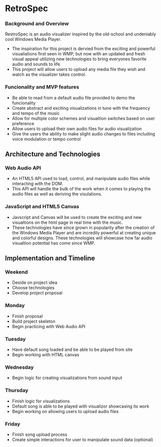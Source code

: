 # RetroSpec

### Background and Overview 

RestroSpec is an audio visualizer inspired by the old-school and undeniably cool Windows Media Player.
+ The inspiration for this project is dervied from the exciting and powerful visualiations first seen in WMP, but now with an updated and fresh visual appeal utilizing new technologies to bring everyones favorite audio and sounds to life.
+ This project will allow users to upload any media file they wish and watch as the visualizer takes control.

### Funcionality and MVP features
+ Be able to read from a default audio file provided to demo the funcionality
+ Create abstract and exciting visualizations in tune with the frequency and tempo of the music
+ Allow for multiple color schemes and visualtion switches based on user preference
+ Allow users to upload their own audio files for audio visualization
+ Give the users the ability to make slight audio changes to files including voice modulation or tempo control

## Architecture and Technologies
  ### Web Audio API
  + An HTML5 API used to load, control, and manipulate audio files while interacting with the DOM.
  + This API will handle the bulk of the work when it comes to playing the audio files as well as deriving the visulations.
  ### JavaScript and HTML5 Canvas
  + Javscript and Canvas will be used to create the exciting and new visualtions on the html page in real time with the music.
  + These technologies have since grown in popularity after the creation of the Windows Media Player and are incredily powerful at creating unique and colorful designs. These technologies will showcase how far audio visualtion potential has come since WMP.
  
## Implementation and Timeline
### Weekend
+ Deside on project idea
+ Choose technologies
+ Develop project proposal 

### Monday
+ Finish proposal
+ Build project skeleton
+ Begin practicing with Web Audio API

### Tuesday 
+ Have default song loaded and be able to be played from site
+ Begin working with HTML canvas

### Wednesday
+ Begin logic for creating visualizations from sound input 

### Thursday
+ Finish logic for visualizations
+ Default song is able to be played with visualizor showcasing its work
+ Begin working on allowing users to upload audio files

### Friday 
+ Finish song upload process
+ Create simple interactions for user to manipulate sound data (optional)
